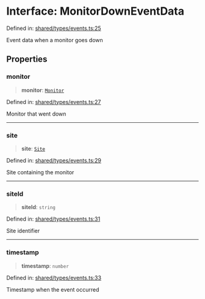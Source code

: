 # Interface: MonitorDownEventData

Defined in: [shared/types/events.ts:25](https://github.com/Nick2bad4u/Uptime-Watcher/blob/3cce0c3b352c8390536ca3c7399ece50a05faf18/shared/types/events.ts#L25)

Event data when a monitor goes down

## Properties

### monitor

> **monitor**: [`Monitor`](../../interfaces/Monitor.md)

Defined in: [shared/types/events.ts:27](https://github.com/Nick2bad4u/Uptime-Watcher/blob/3cce0c3b352c8390536ca3c7399ece50a05faf18/shared/types/events.ts#L27)

Monitor that went down

***

### site

> **site**: [`Site`](../../interfaces/Site.md)

Defined in: [shared/types/events.ts:29](https://github.com/Nick2bad4u/Uptime-Watcher/blob/3cce0c3b352c8390536ca3c7399ece50a05faf18/shared/types/events.ts#L29)

Site containing the monitor

***

### siteId

> **siteId**: `string`

Defined in: [shared/types/events.ts:31](https://github.com/Nick2bad4u/Uptime-Watcher/blob/3cce0c3b352c8390536ca3c7399ece50a05faf18/shared/types/events.ts#L31)

Site identifier

***

### timestamp

> **timestamp**: `number`

Defined in: [shared/types/events.ts:33](https://github.com/Nick2bad4u/Uptime-Watcher/blob/3cce0c3b352c8390536ca3c7399ece50a05faf18/shared/types/events.ts#L33)

Timestamp when the event occurred
